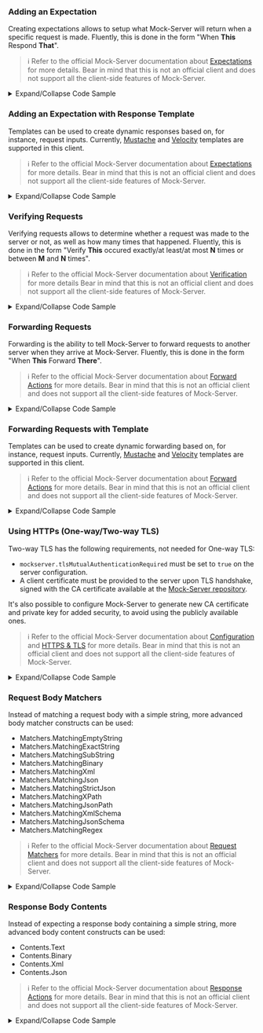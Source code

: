 ### Adding an Expectation

Creating expectations allows to setup what Mock-Server will return when a specific request is made. Fluently, this is done in the form "When **This** Respond **That**".

> :information_source: Refer to the official Mock-Server documentation about [Expectations](https://www.mock-server.com/mock_server/creating_expectations.html) for more details. Bear in mind that this is not an official client and does not support all the client-side features of Mock-Server.

<details>
<summary>Expand/Collapse Code Sample</summary>

```c#
using System;
using System.Net.Http;
using System.Threading.Tasks;
using MockServerClientNet;
using MockServerClientNet.Model;
using static MockServerClientNet.Model.HttpRequest;
using static MockServerClientNet.Model.HttpResponse;

public class Program
{
    public static async Task Main()
    {
        var mockServerClient = new MockServerClient("127.0.0.1", 1080);

        // set expectation
        await mockServerClient.When(Request()
                    .WithMethod(HttpMethod.Post)
                    .WithPath("/customers")
                    .WithQueryStringParameter("param", "value")
                    .WithBody("{\"name\": \"foo\"}"),
                Times.Exactly(2))
            .RespondAsync(Response()
                .WithStatusCode(201)
                .WithHeader("Content-Type", "application/json; charset=utf-8")
                .WithBody("{ \"message\": \"example response message\" }")
                .WithDelay(TimeSpan.FromSeconds(1))
            );

        // send request
        await new HttpClient().PostAsync(
            "http://localhost:1080/customers?param=value",
            new StringContent("{\"name\": \"foo\"}"));
    }
}
```

</details>

### Adding an Expectation with Response Template

Templates can be used to create dynamic responses based on, for instance, request inputs.
Currently, [Mustache](https://mustache.github.io/) and [Velocity](https://velocity.apache.org/) templates are supported in this client.

> :information_source: Refer to the official Mock-Server documentation about [Expectations](https://www.mock-server.com/mock_server/creating_expectations.html) for more details. Bear in mind that this is not an official client and does not support all the client-side features of Mock-Server.

<details>
<summary>Expand/Collapse Code Sample</summary>

```c#
using MockServerClientNet;
using MockServerClientNet.Model;
using static MockServerClientNet.Model.HttpRequest;
using static MockServerClientNet.Model.HttpTemplate;

public class Program
{
    public static async Task Main()
    {
        var mockServerClient = new MockServerClient("localhost", 1080);

        await mockServerClient
            .When(Request().WithMethod(HttpMethod.Get).WithPath("/hello"), Times.Unlimited())
            .RespondAsync(Template(TemplateType.Mustache)
                .WithTemplate("{ 'statusCode': 200, body: '{ \"method\": \"{{ request.method }}\" }' }"));
    }
}
```

</details>

### Verifying Requests

Verifying requests allows to determine whether a request was made to the server or not, as well as how many times that happened. Fluently, this is done in the form "Verify **This** occured exactly/at least/at most **N** times or between **M** and **N** times".

> :information_source: Refer to the official Mock-Server documentation about [Verification](https://www.mock-server.com/mock_server/verification.html) for more details Bear in mind that this is not an official client and does not support all the client-side features of Mock-Server.

<details>
<summary>Expand/Collapse Code Sample</summary>

```c#
using System;
using System.Net.Http;
using System.Threading.Tasks;
using MockServerClientNet;
using MockServerClientNet.Model;
using MockServerClientNet.Verify;
using static MockServerClientNet.Model.HttpRequest;
using static MockServerClientNet.Model.HttpResponse;

public class Program
{
    public static async Task Main()
    {
        var mockServerClient = new MockServerClient("127.0.0.1", 1080);

        // set expectation
        await mockServerClient.When(Request()
                    .WithPath("/hello.*"),
                Times.Unlimited())
            .RespondAsync(Response()
                .WithStatusCode(200)
                .WithBody("{ \"message\": \"hello,world!\" }")
                .WithDelay(TimeSpan.FromSeconds(0))
            );

        // send request
        var httpClient = new HttpClient();
        Task req1 = httpClient.GetAsync("http://localhost:1080/hello_foo");
        Task req2 = httpClient.GetAsync("http://localhost:1080/hello_bar");
        await Task.WhenAll(req1, req2);

        // verify request
        await mockServerClient.VerifyAsync(
            Request().WithPath("/hello.*"),
            VerificationTimes.AtLeast(2));
    }
}
```

</details>

### Forwarding Requests

Forwarding is the ability to tell Mock-Server to forward requests to another server when they arrive at Mock-Server. Fluently, this is done in the form "When **This** Forward **There**".

> :information_source: Refer to the official Mock-Server documentation about [Forward Actions](https://www.mock-server.com/mock_server/getting_started.html#forward_action) for more details. Bear in mind that this is not an official client and does not support all the client-side features of Mock-Server.

<details>
<summary>Expand/Collapse Code Sample</summary>

```c#
using System.Net.Http;
using System.Threading.Tasks;
using MockServerClientNet;
using MockServerClientNet.Model;
using MockServerClientNet.Verify;
using static MockServerClientNet.Model.HttpRequest;
using static MockServerClientNet.Model.HttpForward;

public class Program
{
    public static async Task Main()
    {
        var mockServerClient = new MockServerClient("127.0.0.1", 1080);

        await mockServerClient.ResetAsync();

        // set forward
        await mockServerClient.When(Request()
                    .WithPath("/hello"),
                Times.Exactly(1))
            .ForwardAsync(Forward()
                .WithHost("127.0.0.1")
                .WithPort(1080));

        // send 1 request
        var httpClient = new HttpClient();
        await httpClient.GetAsync("http://localhost:1080/hello");

        // verify 2 requests
        await mockServerClient.VerifyAsync(
            Request().WithPath("/hello"),
            VerificationTimes.Exactly(2));
    }
}
```

</details>

### Forwarding Requests with Template

Templates can be used to create dynamic forwarding based on, for instance, request inputs.
Currently, [Mustache](https://mustache.github.io/) and [Velocity](https://velocity.apache.org/) templates are supported in this client.

> :information_source: Refer to the official Mock-Server documentation about [Forward Actions](https://www.mock-server.com/mock_server/getting_started.html#forward_action) for more details. Bear in mind that this is not an official client and does not support all the client-side features of Mock-Server.

<details>
<summary>Expand/Collapse Code Sample</summary>

```c#
using MockServerClientNet;
using MockServerClientNet.Model;
using static MockServerClientNet.Model.HttpRequest;
using static MockServerClientNet.Model.HttpTemplate;
using static MockServerClientNet.Model.HttpResponse;

public class Program
{
    public static async Task Main()
    {
        var mockServerClient = new MockServerClient("127.0.0.1", 1080);

        await mockServerClient.ResetAsync();

        await mockServerClient
            .When(Request().WithMethod(HttpMethod.Get).WithPath("/foo"), Times.Unlimited())
            .RespondAsync(Response()
                .WithStatusCode(200)
                .WithBody("{\"foo\":\"bar\"}"));

        await mockServerClient
            .When(Request().WithMethod(HttpMethod.Get).WithPath("/hello"), Times.Unlimited())
            .ForwardAsync(Template(TemplateType.Mustache)
                .WithTemplate(
                    """
                    {
                      "headers": {
                          "Host": [ "{{ request.queryStringParameters.fw.0 }}:1080" ]
                      },
                      "method" : "GET",
                      "path": "/foo",
                    }
                    """));
    }
}
```

</details>

### Using HTTPs (One-way/Two-way TLS)

Two-way TLS has the following requirements, not needed for One-way TLS:

- `mockserver.tlsMutualAuthenticationRequired` must be set to `true` on the server configuration.
- A client certificate must be provided to the server upon TLS handshake, signed with the CA certificate available at the [Mock-Server repository](https://github.com/mock-server/mockserver/blob/master/mockserver-core/src/main/resources/org/mockserver/socket/CertificateAuthorityCertificate.pem).

It's also possible to configure Mock-Server to generate new CA certificate and private key for added security, to avoid using the publicly available ones.

> :information_source: Refer to the official Mock-Server documentation about [Configuration](https://www.mock-server.com/mock_server/configuration_properties.html) and [HTTPS & TLS](https://www.mock-server.com/mock_server/HTTPS_TLS.html) for more details. Bear in mind that this is not an official client and does not support all the client-side features of Mock-Server.

<details>
<summary>Expand/Collapse Code Sample</summary>

```c#
using System;
using System.Net.Http;
using System.Net.Security;
using System.Security.Cryptography.X509Certificates;
using System.Threading.Tasks;
using MockServerClientNet;
using MockServerClientNet.Model;
using static MockServerClientNet.Model.HttpRequest;
using static MockServerClientNet.Model.HttpResponse;

public class Program
{
    public static async Task Main()
    {
        // Custom HTTP Client Handler
        var handler = new HttpClientHandler
        {
            // Client Certificate (Only required for Two-way TLS)
            ClientCertificates = { GetClientCertificate() },

            // Server Certificate Validation
            ServerCertificateCustomValidationCallback = ValidateServerCertificate
        };

        // Create Mock-Server client with HTTPs scheme and custom handler
        var mockServerClient = new MockServerClient("127.0.0.1", 1080,
            httpScheme: HttpScheme.Https, httpHandler: handler);

        // Setup expectation
        await mockServerClient
            .When(Request()
                    .WithSecure(true)
                    .WithPath("/"),
                Times.Unlimited())
            .RespondAsync(Response()
                .WithStatusCode(200)
                .WithBody("hello")
                .WithDelay(TimeSpan.FromSeconds(0)));

        // Send request
        using var client = new HttpClient(handler);
        var response = await client.GetAsync("https://localhost:1080/");
        await response.Content.ReadAsStringAsync();
        // ...
    }

    private static X509Certificate2 GetClientCertificate()
    {
        // get/generate and return valid client certificate
    }

    private static bool ValidateServerCertificate(
        HttpRequestMessage msg, X509Certificate2 cert, X509Chain chain, SslPolicyErrors spe)
    {
        // validate the server certificate and return true if valid, false otherwise
    }
}
```
</details>

### Request Body Matchers

Instead of matching a request body with a simple string, more advanced body matcher constructs can be used:

- Matchers.MatchingEmptyString
- Matchers.MatchingExactString
- Matchers.MatchingSubString
- Matchers.MatchingBinary
- Matchers.MatchingXml
- Matchers.MatchingJson
- Matchers.MatchingStrictJson
- Matchers.MatchingXPath
- Matchers.MatchingJsonPath
- Matchers.MatchingXmlSchema
- Matchers.MatchingJsonSchema
- Matchers.MatchingRegex

> :information_source: Refer to the official Mock-Server documentation about [Request Matchers](https://www.mock-server.com/mock_server/creating_expectations.html#request_matchers) for more details. Bear in mind that this is not an official client and does not support all the client-side features of Mock-Server.

<details>
<summary>Expand/Collapse Code Sample</summary>

```c#
using System;
using System.Net.Http;
using System.Threading.Tasks;
using MockServerClientNet;
using MockServerClientNet.Model;
using static MockServerClientNet.Model.HttpRequest;
using static MockServerClientNet.Model.HttpResponse;
using static MockServerClientNet.Model.Body.Matchers;

public class Program
{
    public static async Task Main()
    {
        await new MockServerClient("127.0.0.1", 1080)
            .When(Request()
                    .WithMethod(HttpMethod.Post)
                    .WithBody(MatchingJsonPath("$.people[?(@.age > 35)]"))
                    .WithPath("/"),
                Times.Unlimited())
            .RespondAsync(Response()
                .WithStatusCode(200)
                .WithBody("response")
                .WithDelay(TimeSpan.FromSeconds(0)));

        using (var httpClient = new HttpClient())
        {
            var response = await httpClient.PostAsync("http://localhost:1080",
                new StringContent(@"
                    { ""people"": [
                            { ""name"": ""John"", ""age"": 40 },
                            { ""name"": ""Jane"", ""age"": 30 }
                        ]
                    }"));
            // ...
        }
    }
}
```

</details>

### Response Body Contents

Instead of expecting a response body containing a simple string, more advanced body content constructs can be used:

- Contents.Text
- Contents.Binary
- Contents.Xml
- Contents.Json

> :information_source: Refer to the official Mock-Server documentation about [Response Actions](https://www.mock-server.com/mock_server/creating_expectations.html#response_action) for more details. Bear in mind that this is not an official client and does not support all the client-side features of Mock-Server.

<details>
<summary>Expand/Collapse Code Sample</summary>

```c#
using System.IO;
using System.Threading.Tasks;
using MockServerClientNet;
using static MockServerClientNet.Model.HttpRequest;
using static MockServerClientNet.Model.HttpResponse;
using static MockServerClientNet.Model.Body.Contents;

public class Program
{
    public static async Task Main()
    {
        using (var fileStream = File.OpenRead("/path/to/image.jpg"))
        {
            await new MockServerClient("127.0.0.1", 1080)
                .When(Request())
                .RespondAsync(Response()
                    .WithHeader("Content-Disposition", "inline")
                    .WithHeader("Content-Type", "image/jpg")
                    .WithBody(Binary(fileStream)));
        }

        using (var httpClient = new HttpClient())
        {
            var response = await httpClient.GetAsync("http://localhost:1080");
            // ...
        }
    }
}
```

</details>
